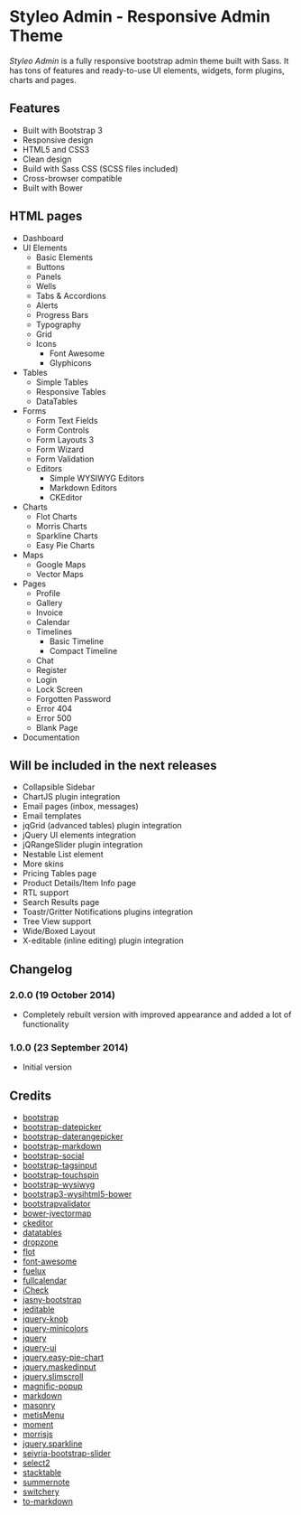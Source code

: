 # Styleo Admin - Responsive Admin Theme

*Styleo Admin* is a fully responsive bootstrap admin theme built with Sass. It has tons of features and ready-to-use UI elements, widgets, form plugins, charts and pages.

## Features

- Built with Bootstrap 3
- Responsive design
- HTML5 and CSS3
- Clean design
- Build with Sass CSS (SCSS files included)
- Cross-browser compatible
- Built with Bower

## HTML pages

- Dashboard
- UI Elements
  - Basic Elements
  - Buttons
  - Panels
  - Wells
  - Tabs & Accordions
  - Alerts
  - Progress Bars
  - Typography
  - Grid
  - Icons
    - Font Awesome
    - Glyphicons
- Tables
  - Simple Tables
  - Responsive Tables
  - DataTables
- Forms
  - Form Text Fields
  - Form Controls
  - Form Layouts 3
  - Form Wizard
  - Form Validation
  - Editors
    - Simple WYSIWYG Editors
    - Markdown Editors
    - CKEditor
- Charts
  - Flot Charts
  - Morris Charts
  - Sparkline Charts
  - Easy Pie Charts
- Maps
  - Google Maps
  - Vector Maps
- Pages
  - Profile
  - Gallery
  - Invoice
  - Calendar
  - Timelines
    - Basic Timeline
    - Compact Timeline
  - Chat
  - Register
  - Login
  - Lock Screen
  - Forgotten Password
  - Error 404
  - Error 500
  - Blank Page
- Documentation

## Will be included in the next releases

- Collapsible Sidebar
- ChartJS plugin integration
- Email pages (inbox, messages)
- Email templates
- jqGrid (advanced tables) plugin integration
- jQuery UI elements integration
- jQRangeSlider plugin integration
- Nestable List element
- More skins
- Pricing Tables page
- Product Details/Item Info page
- RTL support
- Search Results page
- Toastr/Gritter Notifications plugins integration
- Tree View support
- Wide/Boxed Layout
- X-editable (inline editing) plugin integration

## Changelog

### 2.0.0 (19 October 2014)

- Completely rebuilt version with improved appearance and added a lot of functionality

### 1.0.0 (23 September 2014)

- Initial version

## Credits

- [bootstrap](http://getbootstrap.com/)
- [bootstrap-datepicker](http://eternicode.github.io/bootstrap-datepicker)
- [bootstrap-daterangepicker](https://github.com/dangrossman/bootstrap-daterangepicker)
- [bootstrap-markdown](http://toopay.github.io/bootstrap-markdown/)
- [bootstrap-social](http://lipis.github.io/bootstrap-social/)
- [bootstrap-tagsinput](http://timschlechter.github.io/bootstrap-tagsinput/examples/)
- [bootstrap-touchspin](http://www.virtuosoft.eu/code/bootstrap-touchspin/)
- [bootstrap-wysiwyg](http://mindmup.github.io/bootstrap-wysiwyg/)
- [bootstrap3-wysihtml5-bower](https://github.com/Waxolunist/bootstrap3-wysihtml5-bower)
- [bootstrapvalidator](http://bootstrapvalidator.com/)
- [bower-jvectormap](https://github.com/tlvince/bower-jvectormap)
- [ckeditor](http://ckeditor.com/)
- [datatables](http://www.datatables.net/)
- [dropzone](http://www.dropzonejs.com/)
- [flot](http://www.flotcharts.org/)
- [font-awesome](http://fortawesome.github.io/Font-Awesome/)
- [fuelux](http://getfuelux.com/)
- [fullcalendar](http://fullcalendar.io/)
- [iCheck](http://fronteed.com/iCheck/)
- [jasny-bootstrap](http://jasny.github.io/bootstrap/)
- [jeditable](http://www.appelsiini.net/projects/jeditable)
- [jquery-knob](http://anthonyterrien.com/knob/)
- [jquery-minicolors](http://labs.abeautifulsite.net/jquery-minicolors/)
- [jquery](http://jquery.com/)
- [jquery-ui](http://jqueryui.com/)
- [jquery.easy-pie-chart](http://rendro.github.io/easy-pie-chart/)
- [jquery.maskedinput](http://digitalbush.com/projects/masked-input-plugin/)
- [jquery.slimscroll](http://rocha.la/jQuery-slimScroll)
- [magnific-popup](http://dimsemenov.com/plugins/magnific-popup/)
- [markdown](https://github.com/evilstreak/markdown-js)
- [masonry](http://masonry.desandro.com/)
- [metisMenu](http://demo.onokumus.com/metisMenu/)
- [moment](http://momentjs.com/)
- [morrisjs](http://morrisjs.github.io/morris.js/)
- [jquery.sparkline](http://omnipotent.net/jquery.sparkline/)
- [seiyria-bootstrap-slider](http://seiyria.github.io/bootstrap-slider/)
- [select2](http://ivaynberg.github.io/select2/)
- [stacktable](http://johnpolacek.github.io/stacktable.js/)
- [summernote](http://hackerwins.github.io/summernote/)
- [switchery](http://abpetkov.github.io/switchery/)
- [to-markdown](http://domchristie.github.io/to-markdown/)